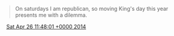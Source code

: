 > On saturdays I am republican, so moving King's day this year presents me with a dilemma\.

<img src="../../media/tweet.ico" width="12" /> [Sat Apr 26 11:48:01 +0000 2014](https://twitter.com/DromerDenker/status/460022482729459712)